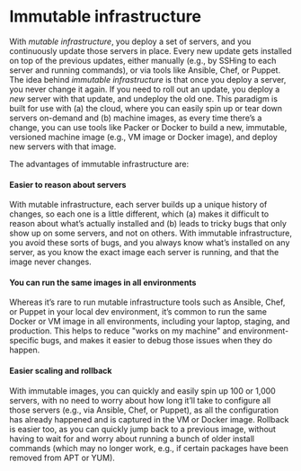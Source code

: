 # Immutable infrastructure

With _mutable infrastructure_, you deploy a set of servers, and you continuously update those servers in place. Every
new update gets installed on top of the previous updates, either manually (e.g., by SSHing to each server and running
commands), or via tools like Ansible, Chef, or Puppet. The idea behind _immutable infrastructure_ is that once you
deploy a server, you never change it again. If you need to roll out an update, you deploy a _new_ server with that
update, and undeploy the old one. This paradigm is built for use with (a) the cloud, where you can easily spin up or
tear down servers on-demand and (b) machine images, as every time there’s a change, you can use tools like Packer or
Docker to build a new, immutable, versioned machine image (e.g., VM image or Docker image), and deploy new servers with
that image.

The advantages of immutable infrastructure are:

#### Easier to reason about servers

With mutable infrastructure, each server builds up a unique history of changes, so each one is a little different,
which (a) makes it difficult to reason about what’s actually installed and (b) leads to tricky bugs that only show up
on some servers, and not on others. With immutable infrastructure, you avoid these sorts of bugs, and you always know
what’s installed on any server, as you know the exact image each server is running, and that the image never changes.

#### You can run the same images in all environments

Whereas it’s rare to run mutable infrastructure tools such as Ansible, Chef, or Puppet in your local dev environment,
it’s common to run the same Docker or VM image in all environments, including your laptop, staging, and production.
This helps to reduce "works on my machine" and environment-specific bugs, and makes it easier to debug those issues
when they do happen.

#### Easier scaling and rollback

With immutable images, you can quickly and easily spin up 100 or 1,000 servers, with no need to worry about how long
it’ll take to configure all those servers (e.g., via Ansible, Chef, or Puppet), as all the configuration has already
happened and is captured in the VM or Docker image. Rollback is easier too, as you can quickly jump back to a
previous image, without having to wait for and worry about running a bunch of older install commands (which may no
longer work, e.g., if certain packages have been removed from APT or YUM).


<!-- ##DOCS-SOURCER-START
{
  "sourcePlugin": "local-copier",
  "hash": "159cda91c449de4ffd9bc29a10116c09"
}
##DOCS-SOURCER-END -->

